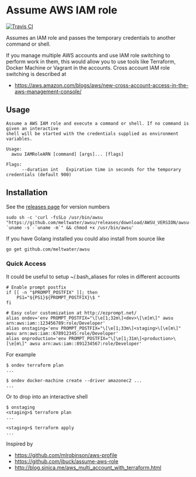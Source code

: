 # Assume AWS IAM role
[![Travis CI](https://img.shields.io/travis/meltwater/awsu/master.svg)](https://travis-ci.org/meltwater/awsu)

Assumes an IAM role and passes the temporary credentials to another command or shell.

If you manage multiple AWS accounts and use IAM role switching to perform work in them, this would
allow you to use tools like Terraform, Docker Machine or Vagrant in the accounts. Cross account
IAM role switching is described at

* https://aws.amazon.com/blogs/aws/new-cross-account-access-in-the-aws-management-console/

## Usage

```
Assume a AWS IAM role and execute a command or shell. If no command is given an interactive
shell will be started with the credentials supplied as environment variables.

Usage:
  awsu IAMRoleARN [command] [args]... [flags]

Flags:
      --duration int   Expiration time in seconds for the temporary credentials (default 900)
```

## Installation
See the [releases page](https://github.com/meltwater/awsu/releases) for version numbers

```
sudo sh -c 'curl -fsSLo /usr/bin/awsu "https://github.com/meltwater/awsu/releases/download/AWSU_VERSION/awsu-`uname -s`-`uname -m`" && chmod +x /usr/bin/awsu'
```

If you have Golang installed you could also install from source like

```
go get github.com/meltwater/awsu
```

### Quick Access
It could be useful to setup ~/.bash_aliases for roles in different accounts

```
# Enable prompt postfix
if [[ -n "$PROMPT_POSTFIX" ]]; then
    PS1="${PS1}${PROMPT_POSTFIX}\$ "
fi

# Easy color customization at http://ezprompt.net/
alias ondev='env PROMPT_POSTFIX="\[\e[1;32m\]<dev>\[\e[m\]" awsu arn:aws:iam::123456789:role/Developer'
alias onstaging='env PROMPT_POSTFIX="\[\e[1;33m\]<staging>\[\e[m\]" awsu arn:aws:iam::678912345:role/Developer'
alias onproduction='env PROMPT_POSTFIX="\[\e[1;31m\]<production>\[\e[m\]" awsu arn:aws:iam::891234567:role/Developer'
```

For example

```
$ ondev terraform plan
...

$ ondev docker-machine create --driver amazonec2 ...
...
```

Or to drop into an interactive shell

```
$ onstaging
<staging>$ terraform plan
...

<staging>$ terraform apply
...
```

Inspired by

* https://github.com/mlrobinson/aws-profile
* https://github.com/jbuck/assume-aws-role
* http://blog.sinica.me/aws_multi_account_with_terraform.html

